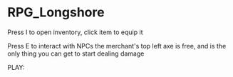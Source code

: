 # RPG_Longshore
 
Press I to open inventory, click item to equip it

Press E to interact with NPCs the merchant's top left axe is free, and is the only thing you can get to start dealing damage

PLAY: 
